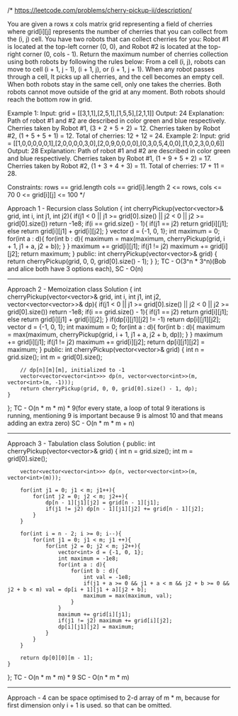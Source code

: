 /*
https://leetcode.com/problems/cherry-pickup-ii/description/

You are given a rows x cols matrix grid representing a field of cherries where grid[i][j] represents the number of cherries that you can collect from the (i, j) cell.
You have two robots that can collect cherries for you:
Robot #1 is located at the top-left corner (0, 0), and
Robot #2 is located at the top-right corner (0, cols - 1).
Return the maximum number of cherries collection using both robots by following the rules below:
From a cell (i, j), robots can move to cell (i + 1, j - 1), (i + 1, j), or (i + 1, j + 1).
When any robot passes through a cell, It picks up all cherries, and the cell becomes an empty cell.
When both robots stay in the same cell, only one takes the cherries.
Both robots cannot move outside of the grid at any moment.
Both robots should reach the bottom row in grid.
 
Example 1:
Input: grid = [[3,1,1],[2,5,1],[1,5,5],[2,1,1]]
Output: 24
Explanation: Path of robot #1 and #2 are described in color green and blue respectively.
Cherries taken by Robot #1, (3 + 2 + 5 + 2) = 12.
Cherries taken by Robot #2, (1 + 5 + 5 + 1) = 12.
Total of cherries: 12 + 12 = 24.
Example 2:
Input: grid = [[1,0,0,0,0,0,1],[2,0,0,0,0,3,0],[2,0,9,0,0,0,0],[0,3,0,5,4,0,0],[1,0,2,3,0,0,6]]
Output: 28
Explanation: Path of robot #1 and #2 are described in color green and blue respectively.
Cherries taken by Robot #1, (1 + 9 + 5 + 2) = 17.
Cherries taken by Robot #2, (1 + 3 + 4 + 3) = 11.
Total of cherries: 17 + 11 = 28.
 
Constraints:
rows == grid.length
cols == grid[i].length
2 <= rows, cols <= 70
0 <= grid[i][j] <= 100
*/

Approach 1 - Recursion
class Solution {
    int cherryPickup(vector<vector<int>>& grid, int i, int j1, int j2){
        if(j1 < 0 || j1 >= grid[0].size() || j2 < 0 || j2 >= grid[0].size()) return -1e8;
        if(i == grid.size() - 1){
            if(j1 == j2) return grid[i][j1];
            else return grid[i][j1] + grid[i][j2];
        }
        vector<int> d = {-1, 0, 1};
        int maximum = 0;
        for(int a : d){
            for(int b : d){
                maximum = max(maximum, cherryPickup(grid, i + 1, j1 + a, j2 + b));
            }
        }
        maximum += grid[i][j1];
        if(j1 != j2) maximum += grid[i][j2];
        return maximum;
    }
public:
    int cherryPickup(vector<vector<int>>& grid) {
        return cherryPickup(grid, 0, 0, grid[0].size() - 1);
    }
};
TC - O(3^n * 3^n)(Bob and alice both have 3 options each), SC - O(n)

--------------------------------------------------------------------------------------------------------------------------------------------

Approach 2 - Memoization
class Solution {
    int cherryPickup(vector<vector<int>>& grid, int i, int j1, int j2, vector<vector<vector<int>>>& dp){
        if(j1 < 0 || j1 >= grid[0].size() || j2 < 0 || j2 >= grid[0].size()) return -1e8;
        if(i == grid.size() - 1){
            if(j1 == j2) return grid[i][j1];
            else return grid[i][j1] + grid[i][j2];
        }
        if(dp[i][j1][j2] != -1) return dp[i][j1][j2];
        vector<int> d = {-1, 0, 1};
        int maximum = 0;
        for(int a : d){
            for(int b : d){
                maximum = max(maximum, cherryPickup(grid, i + 1, j1 + a, j2 + b, dp));
            }
        }
        maximum += grid[i][j1];
        if(j1 != j2) maximum += grid[i][j2];
        return dp[i][j1][j2] = maximum;
    }
public:
    int cherryPickup(vector<vector<int>>& grid) {
        int n = grid.size();
        int m = grid[0].size();

        // dp[n][m][m], initialized to -1
        vector<vector<vector<int>>> dp(n, vector<vector<int>>(m, vector<int>(m, -1)));
        return cherryPickup(grid, 0, 0, grid[0].size() - 1, dp);
    }
};
TC - O(n * m * m) * 9(for every state, a loop of total 9 iterations is running, mentioning 9 is important because 9 is almost 10 and that means adding an extra zero)
SC - O(n * m * m + n)

--------------------------------------------------------------------------------------------------------------------------------------------

Approach 3 - Tabulation
class Solution {
public:
    int cherryPickup(vector<vector<int>>& grid) {
        int n = grid.size();
        int m = grid[0].size();

        vector<vector<vector<int>>> dp(n, vector<vector<int>>(m, vector<int>(m)));

        for(int j1 = 0; j1 < m; j1++){
            for(int j2 = 0; j2 < m; j2++){
                dp[n - 1][j1][j2] = grid[n - 1][j1];
                if(j1 != j2) dp[n - 1][j1][j2] += grid[n - 1][j2];
            }
        }

        for(int i = n - 2; i >= 0; i--){
            for(int j1 = 0; j1 < m; j1 ++){
                for(int j2 = 0; j2 < m; j2++){
                    vector<int> d = {-1, 0, 1};
                    int maximum = -1e8;
                    for(int a : d){
                        for(int b : d){
                            int val = -1e8;
                            if(j1 + a >= 0 && j1 + a < m && j2 + b >= 0 && j2 + b < m) val = dp[i + 1][j1 + a][j2 + b];
                            maximum = max(maximum, val);
                        }
                    }
                    maximum += grid[i][j1];
                    if(j1 != j2) maximum += grid[i][j2];
                    dp[i][j1][j2] = maximum;
                }
            }
        }

        return dp[0][0][m - 1];
    }
};
TC - O(n * m * m) * 9
SC - O(n * m * m)

--------------------------------------------------------------------------------------------------------------------------------------------

Approach - 4 can be space optimised to 2-d array of m * m, because for first dimension only i + 1 is used. so that can be omitted.